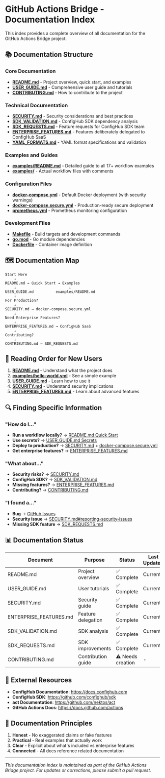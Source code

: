 # GitHub Actions Bridge - Documentation Index

This index provides a complete overview of all documentation for the GitHub Actions Bridge project.

## 📚 Documentation Structure

### Core Documentation
- **[README.md](../README.md)** - Project overview, quick start, and examples
- **[USER_GUIDE.md](../USER_GUIDE.md)** - Comprehensive user guide and tutorials
- **[CONTRIBUTING.md](../CONTRIBUTING.md)** - How to contribute to the project

### Technical Documentation
- **[SECURITY.md](../SECURITY.md)** - Security considerations and best practices
- **[SDK_VALIDATION.md](../SDK_VALIDATION.md)** - ConfigHub SDK dependency analysis
- **[SDK_REQUESTS.md](../SDK_REQUESTS.md)** - Feature requests for ConfigHub SDK team
- **[ENTERPRISE_FEATURES.md](../ENTERPRISE_FEATURES.md)** - Features deliberately delegated to ConfigHub SaaS
- **[YAML_FORMATS.md](../YAML_FORMATS.md)** - YAML format specifications and validation

### Examples and Guides
- **[examples/README.md](../examples/README.md)** - Detailed guide to all 17+ workflow examples
- **[examples/](../examples/)** - Actual workflow files with comments

### Configuration Files
- **[docker-compose.yml](../docker-compose.yml)** - Default Docker deployment (with security warnings)
- **[docker-compose.secure.yml](../docker-compose.secure.yml)** - Production-ready secure deployment
- **[prometheus.yml](../prometheus.yml)** - Prometheus monitoring configuration

### Development Files
- **[Makefile](../Makefile)** - Build targets and development commands
- **[go.mod](../go.mod)** - Go module dependencies
- **[Dockerfile](../Dockerfile)** - Container image definition

## 🗺️ Documentation Map

```
Start Here
    ↓
README.md → Quick Start → Examples
    ↓                        ↓
USER_GUIDE.md          examples/README.md
    ↓
For Production?
    ↓
SECURITY.md → docker-compose.secure.yml
    ↓
Need Enterprise Features?
    ↓
ENTERPRISE_FEATURES.md → ConfigHub SaaS
    ↓
Contributing?
    ↓
CONTRIBUTING.md → SDK_REQUESTS.md
```

## 📖 Reading Order for New Users

1. **[README.md](../README.md)** - Understand what the project does
2. **[examples/hello-world.yml](../examples/hello-world.yml)** - See a simple example
3. **[USER_GUIDE.md](../USER_GUIDE.md)** - Learn how to use it
4. **[SECURITY.md](../SECURITY.md)** - Understand security implications
5. **[ENTERPRISE_FEATURES.md](../ENTERPRISE_FEATURES.md)** - Learn about advanced features

## 🔍 Finding Specific Information

### "How do I..."
- **Run a workflow locally?** → [README.md Quick Start](../README.md#quick-start)
- **Use secrets?** → [USER_GUIDE.md Secrets](../USER_GUIDE.md#using-secrets)
- **Deploy to production?** → [SECURITY.md](../SECURITY.md) + [docker-compose.secure.yml](../docker-compose.secure.yml)
- **Get enterprise features?** → [ENTERPRISE_FEATURES.md](../ENTERPRISE_FEATURES.md)

### "What about..."
- **Security risks?** → [SECURITY.md](../SECURITY.md)
- **ConfigHub SDK?** → [SDK_VALIDATION.md](../SDK_VALIDATION.md)
- **Missing features?** → [ENTERPRISE_FEATURES.md](../ENTERPRISE_FEATURES.md)
- **Contributing?** → [CONTRIBUTING.md](../CONTRIBUTING.md)

### "I found a..."
- **Bug** → [GitHub Issues](https://github.com/confighub/actions-bridge/issues)
- **Security issue** → [SECURITY.md#reporting-security-issues](../SECURITY.md#reporting-security-issues)
- **Missing SDK feature** → [SDK_REQUESTS.md](../SDK_REQUESTS.md)

## 📊 Documentation Status

| Document | Purpose | Status | Last Updated |
|----------|---------|--------|--------------|
| README.md | Project overview | ✅ Complete | Current |
| USER_GUIDE.md | User tutorials | ✅ Complete | Current |
| SECURITY.md | Security guide | ✅ Complete | Current |
| ENTERPRISE_FEATURES.md | Feature delegation | ✅ Complete | Current |
| SDK_VALIDATION.md | SDK analysis | ✅ Complete | Current |
| SDK_REQUESTS.md | SDK improvements | ✅ Complete | Current |
| CONTRIBUTING.md | Contribution guide | ⚠️ Needs creation | - |

## 🔗 External Resources

- **ConfigHub Documentation**: https://docs.confighub.com
- **ConfigHub SDK**: https://github.com/confighub/sdk
- **act Documentation**: https://github.com/nektos/act
- **GitHub Actions Docs**: https://docs.github.com/actions

## 📝 Documentation Principles

1. **Honest** - No exaggerated claims or fake features
2. **Practical** - Real examples that actually work
3. **Clear** - Explicit about what's included vs enterprise features
4. **Connected** - All docs reference related documentation

---

*This documentation index is maintained as part of the GitHub Actions Bridge project. For updates or corrections, please submit a pull request.*